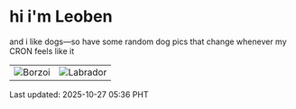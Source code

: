 # hi i'm Leoben

and i like dogs—so have some random dog pics that change whenever my CRON feels like it

|  |  |
|--------|----------|
| ![Borzoi](https://random-dog-vercel.vercel.app/api/random-borzoi?v=1761514566) | ![Labrador](https://random-dog-vercel.vercel.app/api/random-labrador?v=1761514566) |

Last updated: 2025-10-27 05:36 PHT
